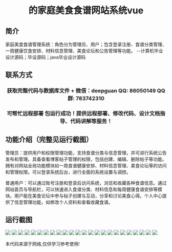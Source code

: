 <p><h1 align="center">的家庭美食食谱网站系统vue</h1></p>

## 简介
家庭美食食谱管理系统：角色分为管理员、用户；包含登录注册、食谱分类管理、一周健康饮食安排、材料信息管理、美食论坛和公告管理等功能。    --计算机毕业设计源码；毕设源码；java毕业设计源码


## 联系方式
<p><h3 align="center">获取完整代码与数据库文件 + 微信：deepguan QQ: 86050149 QQ群: 783742310</h3></p>
<p><h3 align="center">可帮忙远程部署 包运行成功！提供远程部署、修改代码、设计文档指导、代码讲解等服务！</h3></p>

## 功能介绍（完整见运行截图）
管理员：提供用户和权限管理功能，支持食谱分类与信息管理，并可进行系统公告发布和管理。具备查看博客帖子管理的权限，包括创建、编辑、删除帖子等功能。拥有对网站全局功能模块如一周食谱健康安排、材料信息管理、美食论坛等的访问和管理权限。可以登录系统后台，进行全面的系统设置与调控。

普通用户：可以通过账号注册和登录后访问系统，浏览和收藏各种食谱信息。通过网站首页与导航栏，可以快速进入食谱分类、材料信息和每周健康食谱安排等模块。用户能在美食论坛中参与帖子创建与互动，分享和讨论美食心得。个人中心提供了信息管理功能，如修改个人资料和查看收藏食谱。


## 运行截图
![](img/001.jpg)
![](img/002.jpg)
![](img/003.jpg)
![](img/004.jpg)
![](img/005.jpg)
![](img/006.jpg)
![](img/007.jpg)
![](img/008.jpg)
![](img/009.jpg)
![](img/010.jpg)
![](img/011.jpg)
![](img/012.jpg)
![](img/013.jpg)
![](img/014.jpg)
![](img/015.jpg)
![](img/016.jpg)
![](img/017.jpg)
![](img/018.jpg)
![](img/019.jpg)
![](img/020.jpg)
![](img/021.jpg)
![](img/022.jpg)
![](img/023.jpg)
![](img/024.jpg)

<p>本代码来源于网络,仅供学习参考使用!</p>

